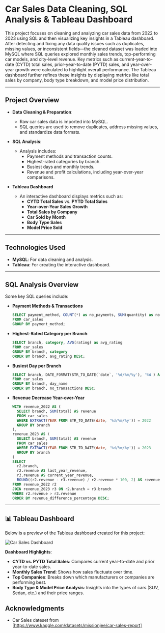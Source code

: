 # Car Sales Data Cleaning, SQL Analysis & Tableau Dashboard

This project focuses on cleaning and analyzing car sales data from 2022 to 2023 using SQL and then visualizing key insights in a Tableau dashboard. After detecting and fixing any data quality issues such as duplicates, missing values, or inconsistent fields—the cleaned dataset was loaded into MySQL where SQL queries explored monthly sales trends, top-performing car models, and city-level revenue. Key metrics such as current-year-to-date (CYTD) total sales, prior-year-to-date (PYTD) sales, and year-over-year growth were calculated to highlight overall performance. The Tableau dashboard further refines these insights by displaying metrics like total sales by company, body type breakdown, and model price distribution.

---

## Project Overview

- **Data Cleaning & Preparation**: 
  - Raw car sales data is imported into MySQL.
  - SQL queries are used to remove duplicates, address missing values, and standardize data formats.

- **SQL Analysis**:
  - Analysis includes:
    - Payment methods and transaction counts.
    - Highest-rated categories by branch.
    - Busiest days and monthly trends.
    - Revenue and profit calculations, including year-over-year comparisons.

- **Tableau Dashboard**  
  - An interactive dashboard displays metrics such as:
    - **CYTD Total Sales** vs. **PYTD Total Sales**  
    - **Year-over-Year Sales Growth**  
    - **Total Sales by Company**  
    - **Car Sold by Month**  
    - **Body Type Sales**
    - **Model Price Sold**  


---

## Technologies Used

- **MySQL**: For data cleaning and analysis.
- **Tableau**: For creating the interactive dashboard.

---


## SQL Analysis Overview

Some key SQL queries include:

- **Payment Methods & Transactions**
  ```sql
  SELECT payment_method, COUNT(*) as no_payments, SUM(quantity) as no_qty_sold
  FROM car_sales
  GROUP BY payment_method;
  ```

- **Highest-Rated Category per Branch**
  ```sql
  SELECT branch, category, AVG(rating) as avg_rating
  FROM car_sales
  GROUP BY branch, category
  ORDER BY branch, avg_rating DESC;
  ```

- **Busiest Day per Branch**
  ```sql
  SELECT branch, DATE_FORMAT(STR_TO_DATE(`date`, '%d/%m/%y'), '%W') AS day_name, COUNT(*) AS no_transactions
  FROM car_sales
  GROUP BY branch, day_name
  ORDER BY branch, no_transactions DESC;
  ```

- **Revenue Decrease Year-over-Year**
  ```sql
  WITH revenue_2022 AS (
    SELECT branch, SUM(total) AS revenue
    FROM car_sales
    WHERE EXTRACT(YEAR FROM STR_TO_DATE(date, '%d/%m/%y')) = 2022
    GROUP BY branch
  ),
  revenue_2023 AS (
    SELECT branch, SUM(total) AS revenue
    FROM car_sales
    WHERE EXTRACT(YEAR FROM STR_TO_DATE(date, '%d/%m/%y')) = 2023
    GROUP BY branch
  )
  SELECT 
    r2.branch,
    r2.revenue AS last_year_revenue,
    r3.revenue AS current_year_revenue,
    ROUND((r2.revenue - r3.revenue) / r2.revenue * 100, 2) AS revenue_difference_percentage
  FROM revenue_2022 r2
  JOIN revenue_2023 r3 ON r2.branch = r3.branch
  WHERE r2.revenue > r3.revenue
  ORDER BY revenue_difference_percentage DESC;
  ```

---

## 📊 Tableau Dashboard

Below is a preview of the Tableau dashboard created for this project:

![Car Sales Dashboard]([Car%20Sales%20Dashboard.png](https://github.com/kChe626/Car_Sales/blob/main/Car%20Sales%20Dashboard.png))

**Dashboard Highlights**:
- **CYTD vs. PYTD Total Sales**: Compares current year-to-date and prior year-to-date sales.  
- **Monthly Sales Trend**: Shows how sales fluctuate over time.  
- **Top Companies**: Breaks down which manufacturers or companies are performing best.  
- **Body Type & Model Price Analysis**: Insights into the types of cars (SUV, Sedan, etc.) and their price ranges.  

## Acknowledgments

- Car Sales dateset from [https://www.kaggle.com/datasets/missionjee/car-sales-report]
